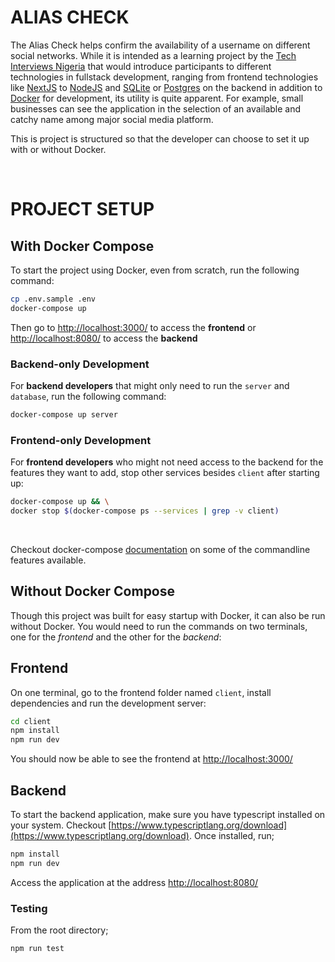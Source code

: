 # **ALIAS CHECK**

The Alias Check helps confirm the availability of a username on different social networks. While it is intended as a learning project by the [Tech Interviews Nigeria](https://www.meetup.com/technicalinterviews/) that would introduce participants to different technologies in fullstack development, ranging from frontend technologies like [NextJS](https://nextjs.org/) to [NodeJS](https://nodejs.org/en/about/) and [SQLite](https://www.sqlite.org/index.html) or [Postgres](https://www.postgresql.org/) on the backend in addition to [Docker](https://www.docker.com/) for development, its utility is quite apparent. For example, small businesses can see the application in the selection of an available and catchy name among major social media platform.

This is project is structured so that the developer can choose to set it up with or without Docker.


<br />

# **PROJECT SETUP**
## **With Docker Compose**
To start the project using Docker, even from scratch, run the following command:

```bash
cp .env.sample .env
docker-compose up
```

Then go to [http://localhost:3000/](http://localhost:3000/) to access the **frontend** or [http://localhost:8080/](http://localhost:8080/) to access the **backend**

### **Backend-only Development**
For **backend developers** that might only need to run the `server` and `database`, run the following command:
```bash
docker-compose up server
```
### **Frontend-only Development**
For **frontend developers** who might not need access to the backend for the features they want to add, stop other services besides `client` after starting up:
```bash
docker-compose up && \
docker stop $(docker-compose ps --services | grep -v client)
```
<br>

Checkout docker-compose [documentation](https://docs.docker.com/compose/reference/) on some of the commandline features available.

## **Without Docker Compose**
Though this project was built for easy startup with Docker, it can also be run without Docker. You would need to run the commands on two terminals, one for the *frontend* and the other for the *backend*:

## **Frontend**
On one terminal, go to the frontend folder named `client`, install dependencies and run the development server:
```bash
cd client
npm install
npm run dev
```

You should now be able to see the frontend at [http://localhost:3000/](http://localhost:3000/)


## **Backend**
To start the backend application, make sure you have typescript installed on your system. Checkout [https://www.typescriptlang.org/download](https://www.typescriptlang.org/download). Once installed, run;
```bash
npm install
npm run dev
```


Access the application at the address [http://localhost:8080/](http://localhost:8080/)

### Testing
From the root directory;

```sh
npm run test
```


